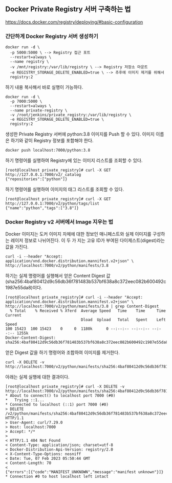 ## Docker Private Registry 서버 구축하는 법
https://docs.docker.com/registry/deploying/#basic-configuration
### 간단하게 Docker Registry 서버 생성하기
```text
docker run -d \
  -p 5000:5000 \ --> Registry 접근 포트
  --restart=always \
  --name registry \
  -v /mnt/registry:/var/lib/registry \ --> Registry 저장소 마운트
  -e REGISTRY_STORAGE_DELETE_ENABLED=true \ --> 추후에 이미지 제거를 위해서
  registry:2
```
하기 내용 복사해서 바로 실행이 가능하다.
```shell
docker run -d \
  -p 7000:5000 \
  --restart=always \
  --name private-registry \
  -v /root/jenkins/private_registry:/var/lib/registry \
  -e REGISTRY_STORAGE_DELETE_ENABLED=true \
  registry:2
```
생성한 Private Registry 서버에 python:3.8 이미지를 Push 할 수 있다. 이미지 이름은 하기와 같이 Registry 정보를 포함해야
한다.
```shell
docker push localhost:7000/python:3.8
```
하기 명령어를 실행하여 Registry에 있는 이미지 리스트를 조회할 수 있다.
```text
[root@localhost private_registry]# curl -X GET http://127.0.0.1:7000/v2/_catalog
{"repositories":["python"]}
```
하기 명령어를 실행하여 이미지의 태그 리스트를 조회할 수 있다.
```text
[root@localhost private_registry]# curl -X GET http://127.0.0.1:7000/v2/python/tags/list
{"name":"python","tags":["3.8"]}
```
### Docker Registry v2 서버에서 Image 지우는 법
Docker 이미지는 도커 이미지 자체에 대한 정보인 매니페스트와 실제 이미지를 구성하는 레이저 정보로 나뉘어진다. 이 두 가 지는
고유 ID가 부여된 다이제스트(digest)라는 값을 가진다.
```shell
curl -i --header "Accept: application/vnd.docker.distribution.mannifest.v2+json" \
http://localhost:7000/v2/python/manifests/3.8
```
하기는 실제 명령어를 실행해서 얻은 Content Digest 값(sha256:4baf80412d9c56db36f781483b537bf638a8c372eec082b600492c1987e55da8)이다.
```text
[root@localhost private_registry]# curl -i --header "Accept: application/vnd.docker.distribution.mannifest.v2+json" \ http://localhost:7000/v2/python/manifests/3.8 | grep Content-Digest
  % Total    % Received % Xferd  Average Speed   Time    Time     Time  Current
                                 Dload  Upload   Total   Spent    Left  Speed
100 15423  100 15423    0     0  1180k      0 --:--:-- --:--:-- --:--:-- 1255k
Docker-Content-Digest: sha256:4baf80412d9c56db36f781483b537bf638a8c372eec082b600492c1987e55da8
```
얻은 Digest 값을 하기 명령어와 조합하여 이미지를 제거한다.
```shell
curl -X DELETE -v http://localhost:7000/v2/python/manifests/sha256:4baf80412d9c56db36f781483b537bf638a8c372eec082b600492c1987e55da8
```
아래는 실제 실행에 대한 결과이다.
```text
[root@localhost private_registry]# curl -X DELETE -v http://localhost:7000/v2/python/manifests/sha256:4baf80412d9c56db36f781483b537bf638a8c372eec082b600492c1987e55da8
* About to connect() to localhost port 7000 (#0)
*   Trying ::1...
* Connected to localhost (::1) port 7000 (#0)
> DELETE /v2/python/manifests/sha256:4baf80412d9c56db36f781483b537bf638a8c372eec082b600492c1987e55da8 HTTP/1.1
> User-Agent: curl/7.29.0
> Host: localhost:7000
> Accept: */*
> 
< HTTP/1.1 404 Not Found
< Content-Type: application/json; charset=utf-8
< Docker-Distribution-Api-Version: registry/2.0
< X-Content-Type-Options: nosniff
< Date: Tue, 07 Feb 2023 05:50:44 GMT
< Content-Length: 70
< 
{"errors":[{"code":"MANIFEST_UNKNOWN","message":"manifest unknown"}]}
* Connection #0 to host localhost left intact
```
